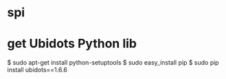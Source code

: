 # spi


# get Ubidots Python lib
$ sudo apt-get install python-setuptools
$ sudo easy_install pip
$ sudo pip install ubidots==1.6.6